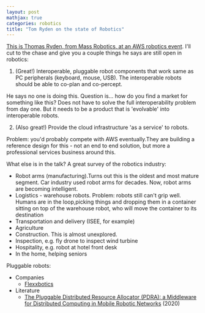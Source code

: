 ```yaml
---
layout: post
mathjax: true
categories: robotics
title: "Tom Ryden on the state of Robotics"
---
```


[This is Thomas Ryden, from Mass Robotics, at an AWS robotics event](https://www.massrobotics.org/opportunities/aws-robotics-startup-accelerator/). I'll cut to the chase and give you a couple things he says are still open in robotics:

1. (Great!) Interoperable, pluggable robot components that work same as PC peripherals (keyboard, mouse, USB). The interoperable robots should be able to co-plan and co-percept.

He says no one is doing this. Question is... how do you find a market for something like this? Does not have to solve the full interoperability problem from day one. But it needs to be a product that is 'evolvable' into interoperable robots.

2. (Also great!) Provide the cloud infrastructure 'as a service' to robots.

Problem: you'd probably compete with AWS eventually.They are building a reference design for this - not an end to end solution, but more a professional services business around this.

What else is in the talk? A great survey of the robotics industry:
- Robot arms (manufacturing).Turns out this is the oldest and most mature segment. Car industry used robot arms for decades. Now, robot arms are becoming intelligent.
- Logistics - warehouse robots. Problem: robots still can't grip well. Humans are in the loop,picking things and dropping them in a container sitting on top of the warehouse robot, who will move the container to its destination
- Transportation and delivery (ISEE, for example)
- Agriculture
- Construction. This is almost unexplored.
- Inspection, e.g. fly drone to inspect wind turbine
- Hospitality, e.g. robot at hotel front desk
- In the home, helping seniors


Pluggable robots:
* Companies
  * [Flexxbotics](https://flexxbotics.com/)
* Literature
  * [The Pluggable Distributed Resource Allocator (PDRA): a Middleware for Distributed Computing in Mobile Robotic Networks](https://arxiv.org/pdf/2003.13813.pdf) (2020)


